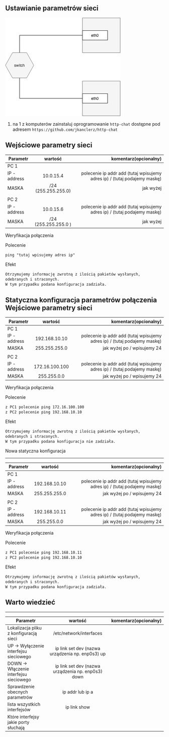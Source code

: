 Ustawianie parametrów sieci
---------------------------

![alt text][network]

[network]: ./network.png "Logo Title Text 2"

1. na 1 z komputerów zainstaluj oprogramowanie ``http-chat`` dostępne pod adresem ``https://github.com/jkanclerz/http-chat``

Wejściowe parametry sieci
-------------------------
| Parametr | wartość | komentarz(opcionalny) |
| ------------- |:-------------:| -----:|
|   PC 1 |  
| IP - address  | 10.0.15.4 | polecenie ip addr add (tutaj wpisujemy adres ip) / (tutaj podajemy maskę) |
| MASKA  | /24 (255.255.255.0) | jak wyżej |
|   |  | |
| PC 2  |  | |
| IP - address  | 10.0.15.6 | polecenie ip addr add (tutaj wpisujemy adres ip) / (tutaj podajemy maskę) |
| MASKA  | /24 (255.255.255.0 )| jak wyżej |

Weryfikacja połączenia

Polecenie
```
ping "tutaj wpisujemy adres ip"
```

Efekt
```
Otrzymujemy informację zwrotną z ilością pakietów wysłanych, odebranych i straconych.
W tym przypadku podana konfiguracja zadziała.
```

Statyczna konfiguracja parametrów połączenia
Wejściowe parametry sieci
-------------------------
| Parametr | wartość | komentarz(opcionalny) |
| ------------- |:-------------:| -----:|
|   PC 1 |  
| IP - address  | 192.168.10.10 |polecenie ip addr add (tutaj wpisujemy adres ip) / (tutaj podajemy maskę)|
| MASKA  | 255.255.255.0 | jak wyżej po / wpisujemy 24 |
|   |  | |
| PC 2  |  | |
| IP - address  | 172.16.100.100 | polecenie ip addr add (tutaj wpisujemy adres ip) / (tutaj podajemy maskę)|
| MASKA  | 255.255.0.0 | jak wyżej po / wpisujemy 24 |

Weryfikacja połączenia

Polecenie
```
z PC1 polecenie ping 172.16.100.100
z PC2 polecenie ping 192.168.10.10
```

Efekt
```
Otrzymujemy informację zwrotną z ilością pakietów wysłanych, odebranych i straconych.
W tym przypadku podana konfiguracja nie zadziała.
```

Nowa statyczna konfiguracja 

-------------------------
| Parametr | wartość | komentarz(opcionalny) |
| ------------- |:-------------:| -----:|
|   PC 1 |  
| IP - address  | 192.168.10.10 |polecenie ip addr add (tutaj wpisujemy adres ip) / (tutaj podajemy maskę)|
| MASKA  | 255.255.255.0 | jak wyżej po / wpisujemy 24 |
|   |  | |
| PC 2  |  | |
| IP - address  | 192.168.10.11 | polecenie ip addr add (tutaj wpisujemy adres ip) / (tutaj podajemy maskę)|
| MASKA  | 255.255.0.0 | jak wyżej po / wpisujemy 24 |

Weryfikacja połączenia

Polecenie
```
z PC1 polecenie ping 192.168.10.11
z PC2 polecenie ping 192.168.10.10
```

Efekt
```
Otrzymujemy informację zwrotną z ilością pakietów wysłanych, odebranych i straconych.
W tym przypadku podana konfiguracja zadziała.
```

Warto wiedzieć
--------------

-------------------------
| Parametr | wartość | komentarz(opcionalny) |
| ------------- |:-------------:| -----:|
| Lokalizacja pliku z konfiguracją sieci|  /etc/network/interfaces | |
| UP -> Wyłączenie interfejsu sieciowego| ip link set dev (nazwa urządzenia np. enp0s3) up | |
| DOWN -> Włączenie interfejsu sieciowego| ip link set dev (nazwa urządzenia np. enp0s3) down | |
| Sprawdzenie obecnych parametrów | ip addr lub ip a | |
| lista wszystkich interfejsów | ip link show | |
| Które interfejsy jakie porty słuchają | | |
